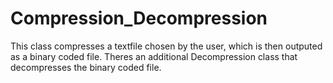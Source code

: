 # Compression_Decompression
This class compresses a textfile chosen by the user, which is then outputed as a binary coded file. Theres an additional Decompression class that decompresses the binary coded file. 
